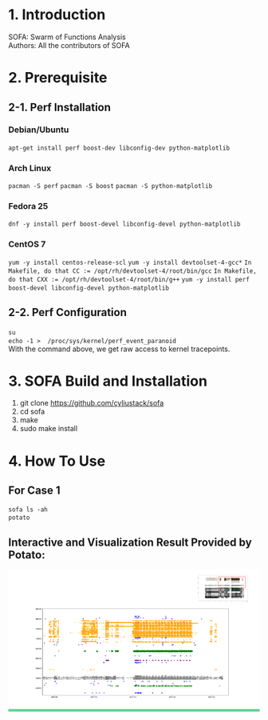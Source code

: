 # 1. Introduction
SOFA: Swarm of Functions Analysis  
Authors: All the contributors of SOFA

# 2. Prerequisite

## 2-1. Perf Installation 
### Debian/Ubuntu
`apt-get install perf boost-dev libconfig-dev python-matplotlib` 
### Arch Linux
`pacman -S perf`
`pacman -S boost`
`pacman -S python-matplotlib`
### Fedora 25
`dnf -y install perf boost-devel libconfig-devel python-matplotlib`
### CentOS 7
`yum -y install centos-release-scl`
`yum -y install devtoolset-4-gcc*`
`In Makefile, do that CC := /opt/rh/devtoolset-4/root/bin/gcc`
`In Makefile, do that CXX := /opt/rh/devtoolset-4/root/bin/g++`
`yum -y install perf boost-devel libconfig-devel python-matplotlib`





## 2-2. Perf Configuration
`su`  
`echo -1 >  /proc/sys/kernel/perf_event_paranoid`    
With the command above, we get raw access to kernel tracepoints.

# 3. SOFA Build and Installation 
1. git clone https://github.com/cyliustack/sofa
2. cd sofa 
3. make 
4. sudo make install

# 4. How To Use
## For Case 1
```
sofa ls -ah
potato  
```
## Interactive and Visualization Result Provided by Potato:  
![Alt text](demo.png)

